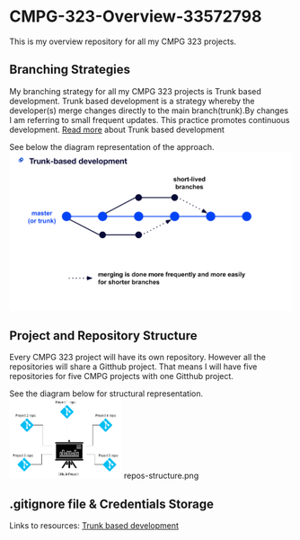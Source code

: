 # CMPG-323-Overview-33572798
This is my overview repository for all my CMPG 323 projects. 

## Branching Strategies
My branching strategy for all my CMPG 323 projects is Trunk based development. Trunk based development is a strategy whereby the developer(s) merge changes directly to the main branch(trunk).By changes I am referring to small frequent updates. This practice promotes continuous development.
<a href = "https://trunkbaseddevelopment.com/">Read more<a/> about  Trunk based development

See below the diagram representation of the approach.
<img src="trunk-based-development.png" width="2000" title="Trunk based development">


## Project and Repository Structure
Every CMPG 323 project will have its own repository. However all the repositories will share a Gitthub project. 
That means I will have five repositories for five CMPG projects with one Gitthub project.

See the diagram below for structural representation.
<img src="repos-structure.png" width="200" title="Trunk based development">
repos-structure.png
  
  
  ## .gitignore file & Credentials Storage

Links to resources:
<a href = “https://www.optimizely.com/optimization-glossary/trunk-based-development/”>Trunk based development<a/>
<a href = “#”><a/>
<a href = “#”><a/>
